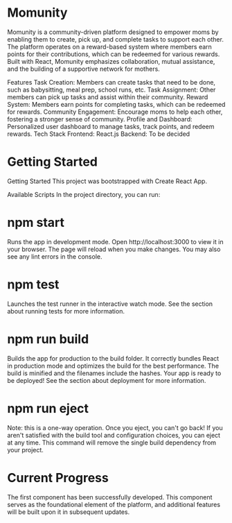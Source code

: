 
# Momunity
Momunity is a community-driven platform designed to empower moms by enabling them to create, pick up, and complete tasks to support each other. The platform operates on a reward-based system where members earn points for their contributions, which can be redeemed for various rewards. Built with React, Momunity emphasizes collaboration, mutual assistance, and the building of a supportive network for mothers.

Features
Task Creation: Members can create tasks that need to be done, such as babysitting, meal prep, school runs, etc.
Task Assignment: Other members can pick up tasks and assist within their community.
Reward System: Members earn points for completing tasks, which can be redeemed for rewards.
Community Engagement: Encourage moms to help each other, fostering a stronger sense of community.
Profile and Dashboard: Personalized user dashboard to manage tasks, track points, and redeem rewards.
Tech Stack
Frontend: React.js
Backend: To be decided 


# Getting Started 

Getting Started
This project was bootstrapped with Create React App.

Available Scripts
In the project directory, you can run:

# npm start
Runs the app in development mode.
Open http://localhost:3000 to view it in your browser.
The page will reload when you make changes. You may also see any lint errors in the console.

# npm test
Launches the test runner in the interactive watch mode.
See the section about running tests for more information.

# npm run build
Builds the app for production to the build folder.
It correctly bundles React in production mode and optimizes the build for the best performance.
The build is minified and the filenames include the hashes.
Your app is ready to be deployed!
See the section about deployment for more information.

# npm run eject
Note: this is a one-way operation. Once you eject, you can't go back!
If you aren't satisfied with the build tool and configuration choices, you can eject at any time.
This command will remove the single build dependency from your project.

# Current Progress
The first component has been successfully developed. This component serves as the foundational element of the platform, and additional features will be built upon it in subsequent updates.


